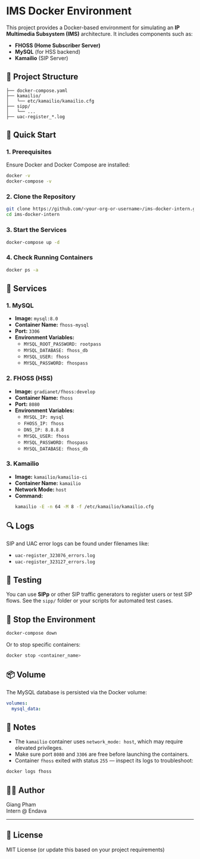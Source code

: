 
# IMS Docker Environment

This project provides a Docker-based environment for simulating an **IP Multimedia Subsystem (IMS)** architecture. It includes components such as:

- **FHOSS (Home Subscriber Server)**
- **MySQL** (for HSS backend)
- **Kamailio** (SIP Server)

## 📁 Project Structure

```
├── docker-compose.yaml
├── kamailio/
│   └── etc/kamailio/kamailio.cfg
├── sipp/
│   └── ...
├── uac-register_*.log
```

## 🚀 Quick Start

### 1. Prerequisites

Ensure Docker and Docker Compose are installed:

```bash
docker -v
docker-compose -v
```

### 2. Clone the Repository

```bash
git clone https://github.com/<your-org-or-username>/ims-docker-intern.git
cd ims-docker-intern
```

### 3. Start the Services

```bash
docker-compose up -d
```

### 4. Check Running Containers

```bash
docker ps -a
```

## 🧱 Services

### 1. **MySQL**
- **Image:** `mysql:8.0`
- **Container Name:** `fhoss-mysql`
- **Port:** `3306`
- **Environment Variables:**
  - `MYSQL_ROOT_PASSWORD: rootpass`
  - `MYSQL_DATABASE: fhoss_db`
  - `MYSQL_USER: fhoss`
  - `MYSQL_PASSWORD: fhospass`

### 2. **FHOSS (HSS)**
- **Image:** `gradianet/fhoss:develop`
- **Container Name:** `fhoss`
- **Port:** `8080`
- **Environment Variables:**
  - `MYSQL_IP: mysql`
  - `FHOSS_IP: fhoss`
  - `DNS_IP: 8.8.8.8`
  - `MYSQL_USER: fhoss`
  - `MYSQL_PASSWORD: fhospass`
  - `MYSQL_DATABASE: fhoss_db`

### 3. **Kamailio**
- **Image:** `kamailio/kamailio-ci`
- **Container Name:** `kamailio`
- **Network Mode:** `host`
- **Command:**
  ```bash
  kamailio -E -n 64 -M 8 -f /etc/kamailio/kamailio.cfg
  ```

## 🔍 Logs

SIP and UAC error logs can be found under filenames like:
- `uac-register_323076_errors.log`
- `uac-register_323127_errors.log`

## 🧪 Testing

You can use **SIPp** or other SIP traffic generators to register users or test SIP flows. See the `sipp/` folder or your scripts for automated test cases.

## 🛑 Stop the Environment

```bash
docker-compose down
```

Or to stop specific containers:

```bash
docker stop <container_name>
```

## 📦 Volume

The MySQL database is persisted via the Docker volume:
```yaml
volumes:
  mysql_data:
```

## 🔧 Notes

- The `kamailio` container uses `network_mode: host`, which may require elevated privileges.
- Make sure port `8080` and `3306` are free before launching the containers.
- Container `fhoss` exited with status `255` — inspect its logs to troubleshoot:
```bash
docker logs fhoss
```

## 🧑‍💻 Author

Giang Pham  
Intern @ Endava

---

## 📜 License

MIT License (or update this based on your project requirements)
